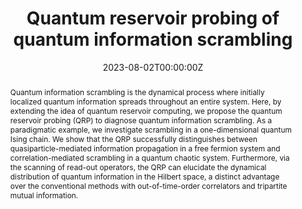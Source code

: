 ---
title: "Quantum reservoir probing of quantum information scrambling"
authors:
- admin
- Yukitoshi Motome
date: "2023-08-02T00:00:00Z"
doi: "10.48550/arXiv.2308.00898"

# Schedule page publish date (NOT publication's date).
# publishDate: "2017-01-01T00:00:00Z"

# Publication type.
# Accepts a single type but formatted as a YAML list (for Hugo requirements).
# Enter a publication type from the CSL standard.
publication_types: ["preprint"]

# Publication name and optional abbreviated publication name.
publication: "arXiv"
publication_short: "arXiv preprint arXiv:2308.00898"

abstract: Quantum information scrambling is the dynamical process where initially localized quantum information spreads throughout an entire system. Here, by extending the idea of quantum reservoir computing, we propose the quantum reservoir probing (QRP) to diagnose quantum information scrambling. As a paradigmatic example, we investigate scrambling in a one-dimensional quantum Ising chain. We show that the QRP successfully distinguishes between quasiparticle-mediated information propagation in a free fermion system and correlation-mediated scrambling in a quantum chaotic system. Furthermore, via the scanning of read-out operators, the QRP can elucidate the dynamical distribution of quantum information in the Hilbert space, a distinct advantage over the conventional methods with out-of-time-order correlators and tripartite mutual information.

# Summary. An optional shortened abstract.
#summary: Lorem ipsum dolor sit amet, consectetur adipiscing elit. Duis posuere tellus ac convallis placerat. Proin tincidunt magna sed ex sollicitudin condimentum.

tags:
- Quantum Reservoir Probing
- Reservoir Computing
featured: false

# links:
# - name: ""
#   url: ""
url_pdf: https://arxiv.org/pdf/2308.00898.pdf
url_code: ''
url_dataset: ''
url_poster: ''
url_project: ''
url_slides: ''
url_source: ''
url_video: ''

# Featured image
# To use, add an image named `featured.jpg/png` to your page's folder. 
image:
  caption: ''
  focal_point: ""
  preview_only: false

# Associated Projects (optional).
#   Associate this publication with one or more of your projects.
#   Simply enter your project's folder or file name without extension.
#   E.g. `internal-project` references `content/project/internal-project/index.md`.
#   Otherwise, set `projects: []`.
projects: []

# Slides (optional).
#   Associate this publication with Markdown slides.
#   Simply enter your slide deck's filename without extension.
#   E.g. `slides: "example"` references `content/slides/example/index.md`.
#   Otherwise, set `slides: ""`.

# slides: example
---